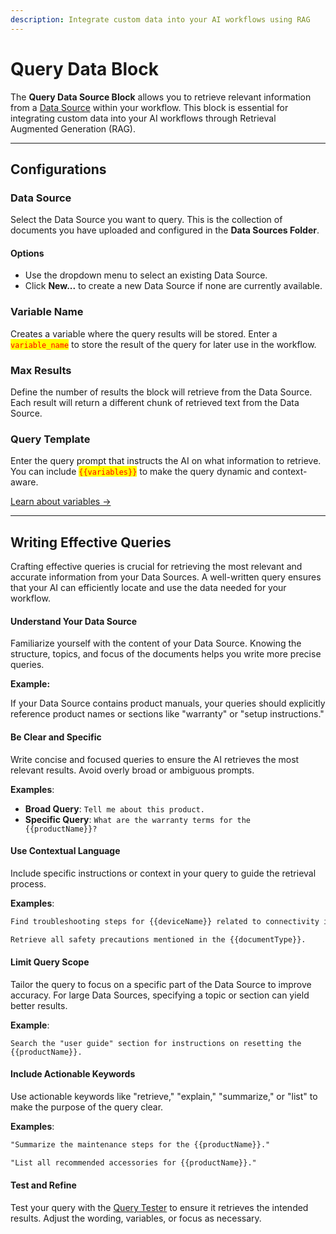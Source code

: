 ```yaml
---
description: Integrate custom data into your AI workflows using RAG
---
```


# Query Data Block

The **Query Data Source Block** allows you to retrieve relevant information from a [Data Source](../data-sources.md) within your workflow. This block is essential for integrating custom data into your AI workflows through Retrieval Augmented Generation (RAG).

***

## **Configurations**

### **Data Source**

Select the Data Source you want to query. This is the collection of documents you have uploaded and configured in the **Data Sources Folder**.

#### **Options**

* Use the dropdown menu to select an existing Data Source.
* Click **New...** to create a new Data Source if none are currently available.

### **Variable Name**

Creates a variable where the query results will be stored. Enter a <mark style="color:red;">`variable_name`</mark> to store the result of the query for later use in the workflow.

### **Max Results**

Define the number of results the block will retrieve from the Data Source. Each result will return a different chunk of retrieved text from the Data Source.

### **Query Template**

Enter the query prompt that instructs the AI on what information to retrieve. You can include <mark style="color:red;">`{{variables}}`</mark> to make the query dynamic and context-aware.

[Learn about variables →](../variables/)

***

## **Writing Effective Queries**

Crafting effective queries is crucial for retrieving the most relevant and accurate information from your Data Sources. A well-written query ensures that your AI can efficiently locate and use the data needed for your workflow.

#### **Understand Your Data Source**

Familiarize yourself with the content of your Data Source. Knowing the structure, topics, and focus of the documents helps you write more precise queries.

**Example:**

If your Data Source contains product manuals, your queries should explicitly reference product names or sections like "warranty" or "setup instructions."

#### **Be Clear and Specific**

Write concise and focused queries to ensure the AI retrieves the most relevant results. Avoid overly broad or ambiguous prompts.

**Examples**:

* **Broad Query**: `Tell me about this product.`
* **Specific Query**: `What are the warranty terms for the {{productName}}?`

#### **Use Contextual Language**

Include specific instructions or context in your query to guide the retrieval process.

**Examples**:

```markdown
Find troubleshooting steps for {{deviceName}} related to connectivity issues.
```

```markdown
Retrieve all safety precautions mentioned in the {{documentType}}.
```

#### **Limit Query Scope**

Tailor the query to focus on a specific part of the Data Source to improve accuracy. For large Data Sources, specifying a topic or section can yield better results.

**Example**:

```
Search the "user guide" section for instructions on resetting the {{productName}}.
```

#### **Include Actionable Keywords**

Use actionable keywords like "retrieve," "explain," "summarize," or "list" to make the purpose of the query clear.

**Examples**:

```markdown
"Summarize the maintenance steps for the {{productName}}."
```

```markdown
"List all recommended accessories for {{productName}}."
```

#### **Test and Refine**

Test your query with the [Query Tester](../data-sources.md#query-tester) to ensure it retrieves the intended results. Adjust the wording, variables, or focus as necessary.
